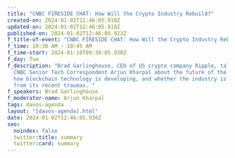```yaml
---
title: "CNBC FIRESIDE CHAT: How Will the Crypto Industry Rebuild?"
created-on: 2024-01-02T12:46:05.910Z
updated-on: 2024-01-02T12:46:05.918Z
published-on: 2024-01-02T12:46:05.923Z
f_title-of-event: "CNBC FIRESIDE CHAT: How Will the Crypto Industry Rebuild?"
f_time: 10:30 AM - 10:45 AM
f_time-start: 2024-01-16T09:30:05.930Z
f_day: Tue
f_description: "Brad Garlinghouse, CEO of US crypto company Ripple, talks to
  CNBC Senior Tech Correspondent Arjun Kharpal about the future of the business,
  how blockchain technology is developing, and whether the industry is moving on
  from its recent traumas. "
f_speakers: Brad Garlinghouse
f_moderator-name: Arjun Kharpal
tags: davos-agenda
layout: "[davos-agenda].html"
date: 2024-01-02T12:46:05.938Z
seo:
  noindex: false
  twitter:title: summary
  twitter:card: summary
---
```

